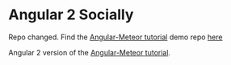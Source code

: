 # Angular 2 Socially

Repo changed. Find the [Angular-Meteor tutorial](http://angular-meteor.com/tutorials/angular2/bootstrapping) demo repo [here](http://github.com/ShMcK/https://github.com/ShMcK/NG2-Socially)

Angular 2 version of the [Angular-Meteor tutorial](http://angular-meteor.com/tutorial).